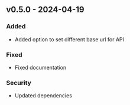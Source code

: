 ## v0.5.0 - 2024-04-19
### Added
* Added option to set different base url for API
### Fixed
* Fixed documentation
### Security
* Updated dependencies
